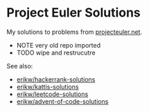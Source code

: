 # Project Euler Solutions
My solutions to problems from [projecteuler.net](https://projecteuler.net/).

* NOTE very old repo imported
* TODO wipe and restrucutre

See also:
* [erikw/hackerrank-solutions](https://github.com/erikw/hackerrank-solutions/)
* [erikw/kattis-solutions](https://github.com/erikw/kattis-solutions/)
* [erikw/leetcode-solutions](https://github.com/erikw/leetcode-solutions/)
* [erikw/advent-of-code-solutions](https://github.com/erikw/advent-of-code-solutions/)
